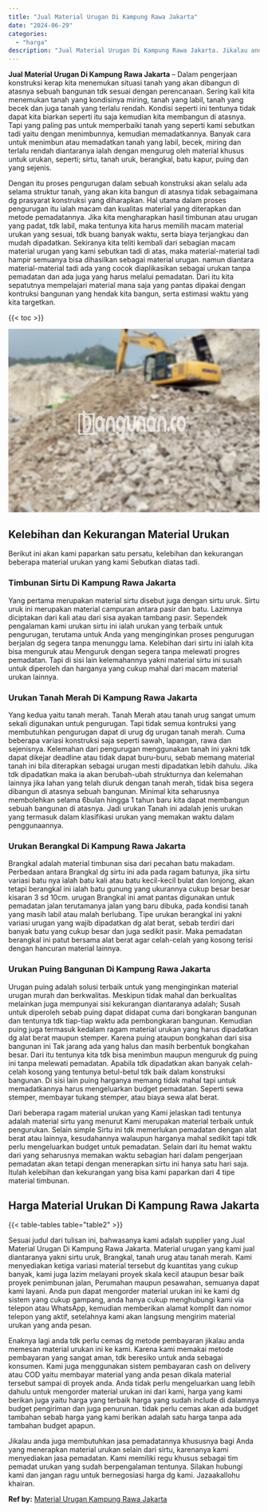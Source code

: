 ```yaml
---
title: "Jual Material Urugan Di Kampung Rawa Jakarta"
date: "2024-06-29"
categories: 
  - "harga"
description: "Jual Material Urugan Di Kampung Rawa Jakarta. Jikalau anda juga membutuhkan jasa pemadatannya khususnya bagi Anda yang menerapkan material urukan selain dari..."
---
```


**Jual Material Urugan Di Kampung Rawa Jakarta** – Dalam pengerjaan konstruksi kerap kita menemukan situasi tanah yang akan dibangun di atasnya sebuah bangunan tdk sesuai dengan perencanaan. Sering kali kita menemukan tanah yang kondisinya miring, tanah yang labil, tanah yang becek dan juga tanah yang terlalu rendah. Kondisi seperti ini tentunya tidak dapat kita biarkan seperti itu saja kemudian kita membangun di atasnya. Tapi yang paling pas untuk memperbaiki tanah yang seperti kami sebutkan tadi yaitu dengan menimbunnya, kemudian memadatkannya. Banyak cara untuk menimbun atau memadatkan tanah yang labil, becek, miring dan terlalu rendah diantaranya ialah dengan mengurug oleh material khusus untuk urukan, seperti; sirtu, tanah uruk, berangkal, batu kapur, puing dan yang sejenis.

Dengan itu proses pengurugan dalam sebuah konstruksi akan selalu ada selama struktur tanah, yang akan kita bangun di atasnya tidak sebagaimana dg prasyarat konstruksi yang diharapkan. Hal utama dalam proses pengurugan itu ialah macam dan kualitas material yang diterapkan dan metode pemadatannya. Jika kita mengharapkan hasil timbunan atau urugan yang padat, tdk labil, maka tentunya kita harus memilih macam material urukan yang sesuai, tdk buang banyak waktu, serta biaya terjangkau dan mudah dipadatkan. Sekiranya kita teliti kembali dari sebagian macam material urugan yang kami sebutkan tadi di atas, maka material-material tadi hampir semuanya bisa dihasilkan sebagai material urugan. namun diantara material-material tadi ada yang cocok diaplikasikan sebagai urukan tanpa pemadatan dan ada juga yang harus melalui pemadatan. Dari itu kita sepatutnya mempelajari material mana saja yang pantas dipakai dengan kontruksi bangunan yang hendak kita bangun, serta estimasi waktu yang kita targetkan.

{{< toc >}}

![Jual Material Urugan Di Kampung Rawa Jakarta](/images/jual-urugan-35.png)

## Kelebihan dan Kekurangan Material Urukan

Berikut ini akan kami paparkan satu persatu, kelebihan dan kekurangan beberapa material urukan yang kami Sebutkan diatas tadi.

### Timbunan Sirtu Di Kampung Rawa Jakarta

Yang pertama merupakan material sirtu disebut juga dengan sirtu uruk. Sirtu uruk ini merupakan material campuran antara pasir dan batu. Lazimnya diciptakan dari kali atau dari sisa ayakan tambang pasir. Sependek pengalaman kami urukan sirtu ini ialah urukan yang terbaik untuk pengurugan, terutama untuk Anda yang menginginkan proses pengurugan berjalan dg segera tanpa menunggu lama. Kelebihan dari sirtu ini ialah kita bisa menguruk atau Menguruk dengan segera tanpa melewati progres pemadatan. Tapi di sisi lain kelemahannya yakni material sirtu ini susah untuk diperoleh dan harganya yang cukup mahal dari macam material urukan lainnya.

### Urukan Tanah Merah Di Kampung Rawa Jakarta

Yang kedua yaitu tanah merah. Tanah Merah atau tanah urug sangat umum sekali digunakan untuk pengurugan. Tapi tidak semua kontruksi yang membutuhkan pengurugan dapat di urug dg urugan tanah merah. Cuma beberapa variasi konstruksi saja seperti sawah, lapangan, rawa dan sejenisnya. Kelemahan dari pengurugan menggunakan tanah ini yakni tdk dapat dikejar deadline atau tidak dapat buru-buru, sebab memang material tanah ini bila diterapkan sebagai urugan mesti dipadatkan lebih dahulu. Jika tdk dipadatkan maka ia akan berubah-ubah strukturnya dan kelemahan lainnya jika lahan yang telah diuruk dengan tanah merah, tidak bisa segera dibangun di atasnya sebuah bangunan. Minimal kita seharusnya membolehkan selama 6bulan hingga 1 tahun baru kita dapat membangun sebuah bangunan di atasnya. Jadi urukan Tanah ini adalah jenis urukan yang termasuk dalam klasifikasi urukan yang memakan waktu dalam penggunaannya.

### Urukan Berangkal Di Kampung Rawa Jakarta

Brangkal adalah material timbunan sisa dari pecahan batu makadam. Perbedaan antara Brangkal dg sirtu ini ada pada ragam batunya, jika sirtu variasi batu nya ialah batu kali atau batu kecil-kecil bulat dan lonjong, akan tetapi berangkal ini ialah batu gunung yang ukurannya cukup besar besar kisaran 3 sd 10cm. urugan Brangkal ini amat pantas digunakan untuk pemadatan jalan terutamanya jalan yang baru dibuka, pada kondisi tanah yang masih labil atau malah berlubang. Tipe urukan berangkal ini yakni variasi urugan yang wajib dipadatkan dg alat berat, sebab terdiri dari banyak batu yang cukup besar dan juga sedikit pasir. Maka pemadatan berangkal ini patut bersama alat berat agar celah-celah yang kosong terisi dengan hancuran material lainnya.

### Urukan Puing Bangunan Di Kampung Rawa Jakarta

Urugan puing adalah solusi terbaik untuk yang menginginkan material urugan murah dan berkwalitas. Meskipun tidak mahal dan berkualitas melainkan juga mempunyai sisi kekurangan diantaranya adalah; Susah untuk diperoleh sebab puing dapat didapat cuma dari bongkaran bangunan dan tentunya tdk tiap-tiap waktu ada pembongkaran bangunan. Kemudian puing juga termasuk kedalam ragam material urukan yang harus dipadatkan dg alat berat maupun stemper. Karena puing ataupun bongkahan dari sisa bangunan ini Tak jarang ada yang halus dan masih berbentuk bongkahan besar. Dari itu tentunya kita tdk bisa menimbun maupun menguruk dg puing ini tanpa melewati pemadatan. Apabila tdk dipadatkan akan banyak celah-celah kosong yang tentunya betul-betul tdk baik dalam konstruksi bangunan. Di sisi lain puing harganya memang tidak mahal tapi untuk memadatkannya harus mengeluarkan budget pemadatan. Seperti sewa stemper, membayar tukang stemper, atau biaya sewa alat berat.

Dari beberapa ragam material urukan yang Kami jelaskan tadi tentunya adalah material sirtu yang menurut Kami merupakan material terbaik untuk pengurukan. Selain simple Sirtu ini tdk memerlukan pemadatan dengan alat berat atau lainnya, kesudahannya walaupun harganya mahal sedikit tapi tdk perlu mengeluarkan budget untuk pemadatan. Selain dari itu hemat waktu dari yang seharusnya memakan waktu sebagian hari dalam pengerjaan pemadatan akan tetapi dengan menerapkan sirtu ini hanya satu hari saja. Itulah kelebihan dan kekurangan yang bisa kami paparkan dari 4 tipe material timbunan.

## Harga Material Urukan Di Kampung Rawa Jakarta

{{< table-tables table="table2" >}}

Sesuai judul dari tulisan ini, bahwasanya kami adalah supplier yang Jual Material Urugan Di Kampung Rawa Jakarta. Material urugan yang kami jual diantaranya yakni sirtu uruk, Brangkal, tanah urug atau tanah merah. Kami menyediakan ketiga variasi material tersebut dg kuantitas yang cukup banyak, kami juga lazim melayani proyek skala kecil ataupun besar baik proyek penimbunan jalan, Perumahan maupun pesawahan, semuanya dapat kami layani. Anda pun dapat mengorder material urukan ini ke kami dg sistem yang cukup gampang, anda hanya cukup menghubungi kami via telepon atau WhatsApp, kemudian memberikan alamat komplit dan nomor telepon yang aktif, setelahnya kami akan langsung mengirim material urukan yang anda pesan.

Enaknya lagi anda tdk perlu cemas dg metode pembayaran jikalau anda memesan material urukan ini ke kami. Karena kami memakai metode pembayaran yang sangat aman, tdk beresiko untuk anda sebagai konsumen. Kami juga menggunakan sistem pembayaran cash on delivery atau COD yaitu membayar material yang anda pesan dikala material tersebut sampai di proyek anda. Anda tidak perlu mengeluarkan uang lebih dahulu untuk mengorder material urukan ini dari kami, harga yang kami berikan juga yaitu harga yang terbaik harga yang sudah include di dalamnya budget pengiriman dan juga penurunan. tidak perlu cemas akan ada budget tambahan sebab harga yang kami berikan adalah satu harga tanpa ada tambahan budget apapun.

Jikalau anda juga membutuhkan jasa pemadatannya khususnya bagi Anda yang menerapkan material urukan selain dari sirtu, karenanya kami menyediakan jasa pemadatan. Kami memiliki regu khusus sebagai tim pemadat urukan yang sudah berpengalaman tentunya. Silakan hubungi kami dan jangan ragu untuk bernegosiasi harga dg kami. Jazaakallohu khairan.

**Ref by:** [Material Urugan Kampung Rawa Jakarta](https://id.wikipedia.org/wiki/Material)
